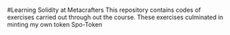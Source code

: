 #Learning Solidity at Metacrafters
This repository contains codes of exercises carried out through out the course.
These exercises culminated in minting my own token Spo-Token
